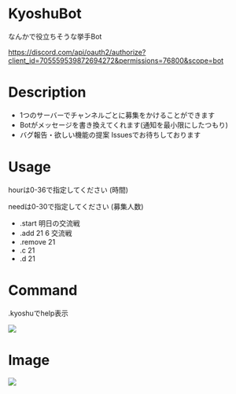 # KyoshuBot
なんかで役立ちそうな挙手Bot

https://discord.com/api/oauth2/authorize?client_id=705559539872694272&permissions=76800&scope=bot

# Description
* 1つのサーバーでチャンネルごとに募集をかけることができます
* Botがメッセージを書き換えてくれます(通知を最小限にしたつもり)
* バグ報告・欲しい機能の提案 Issuesでお待ちしております

# Usage
hourは0-36で指定してください (時間)

needは0-30で指定してください (募集人数)

* .start 明日の交流戦
* .add 21 6 交流戦
* .remove 21
* .c 21
* .d 21

# Command

.kyoshuでhelp表示

![](https://i.imgur.com/G7XjreB.png)

# Image
![](https://i.imgur.com/MpV9pCV.png)
